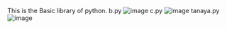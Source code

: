 This is the Basic library of python.
b.py
![image](https://github.com/user-attachments/assets/4a34885d-3288-49bf-a2da-b5563b775c56)
c.py
![image](https://github.com/user-attachments/assets/e3c9da9c-8f2c-4442-b6d1-af376fcdd322)
tanaya.py
![image](https://github.com/user-attachments/assets/44e94d43-a6f5-4773-a603-d3087169e8dd)

